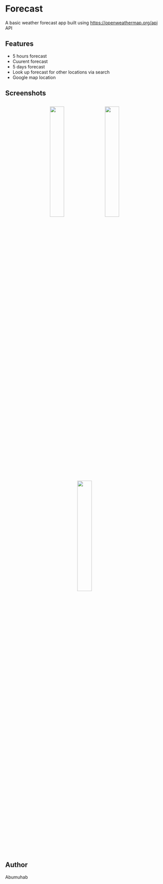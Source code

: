 # Forecast

A basic weather forecast app built using https://openweathermap.org/api API

## Features
* 5 hours forecast
* Cuurent forecast
* 5 days forecast
* Look up forecast for other locations via search
* Google map location

<h2 align="left">Screenshots</h2>
<h4 align="center">
<img src="https://firebasestorage.googleapis.com/v0/b/abumuhab.appspot.com/o/Screenshot_20211121-152551.jpg?alt=media&token=258c97ca-8828-442c-8bad-8895b7da3096" width="30%" vspace="10" hspace="10">
<img src="https://firebasestorage.googleapis.com/v0/b/abumuhab.appspot.com/o/Screenshot_20211121-152555.jpg?alt=media&token=90187ad7-0dda-41db-8562-00a359738926" width="30%" vspace="10" hspace="10">
<img src="https://firebasestorage.googleapis.com/v0/b/abumuhab.appspot.com/o/Screenshot_20211121-152958.jpg?alt=media&token=19b273f6-8112-4f89-ae93-7eb866f79877" width="30%" vspace="10" hspace="10"><br>

## Author
Abumuhab


